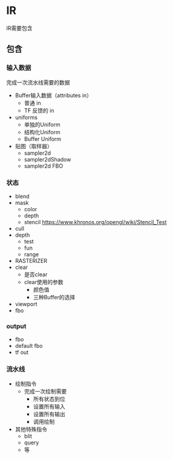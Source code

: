# IR

IR需要包含

## 包含

### 输入数据

完成一次流水线需要的数据

- Buffer输入数据（attributes in）
  - 普通 in
  - TF 反馈的 in
- uniforms
  - 单独的Uniform
  - 结构化Uniform
  - Buffer Uniform
- 贴图（取样器）
  - sampler2d
  - sampler2dShadow
  - sampler2d FBO


### 状态

- blend
- mask
  - color
  - depth
  - stencil https://www.khronos.org/opengl/wiki/Stencil_Test 
- cull
- depth
  - test
  - fun
  - range
- RASTERIZER
- clear
  - 是否clear
  - clear使用的参数
    - 颜色值
    - 三种Buffer的选择
- viewport
- fbo

### output

- fbo
- default fbo
- tf out

### 流水线

- 绘制指令
  - 完成一次绘制需要
    - 所有状态到位
    - 设置所有输入
    - 设置所有输出
    - 调用绘制
- 其他特殊指令
  - blit
  - query
  - 等